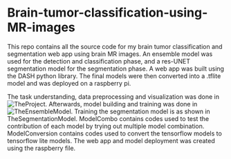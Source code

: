 # Brain-tumor-classification-using-MR-images
This repo contains all the source code for my brain tumor classification and segmentation web app using brain MR images. An ensemble model was used for the detection and classification phase, and a res-UNET segmentation model for the segmentation phase. A web app was built using the DASH python library. The final models were then converted into a .tflite model and was deployed on a raspberry pi. 


The task understanding, data preprocessing and visualization was done in ![TheProject](TheProject.ipynb). 
Afterwards, model building and training was done in ![TheEnsembleModel](TheEnsembleModel.ipynb). 
Training the segmentation model is as shown in TheSegmentationModel.
ModelCombo contains codes used to test the contribution of each model by trying out multiple model combination.
ModelConversion contains codes used to convert the tensorflow models to tensorflow lite models.
The web app and model deployment was created using the raspberry file.

